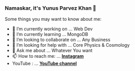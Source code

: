 ### Namaskar, it's Yunus Parvez Khan 👋

Some things you may want to know about me:

- 🔭 I’m currently working on ... Web Dev
- 🌱 I’m currently learning ... MongoDB
- 👯 I’m looking to collaborate on ... Any Business
- 🤔 I’m looking for help with ... Core Physics & Cosmology
- 💬 Ask me about ... Whatever You want 
- 📫 How to reach me: ... <a href="https://instagram.com/yunusparvezkhan/"><b>Instagram</b></a>
- 	 YouTube : ... <a href="https://youtube.com/yunusparvezkhan/"><b>YouTube channel</b></a>  


